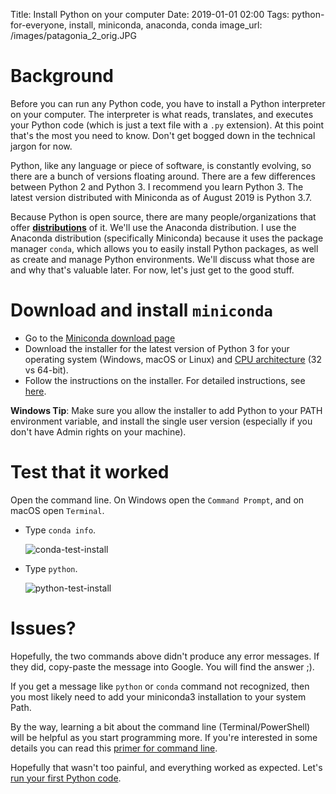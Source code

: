 Title: Install Python on your computer
Date: 2019-01-01 02:00
Tags: python-for-everyone, install, miniconda, anaconda, conda
image_url: /images/patagonia_2_orig.JPG

# Background
<!-- PELICAN_BEGIN_SUMMARY -->
Before you can run any Python code, you have to install a Python interpreter on your computer. The interpreter is what reads, translates, and executes your Python code (which is just a text file with a `.py` extension). At this point that's the most you need to know. Don't get bogged down in the technical jargon for now.
<!-- PELICAN_END_SUMMARY -->

Python, like any language or piece of software, is constantly evolving, so there are a bunch of versions floating around. There are a few differences between Python 2 and Python 3. I recommend you learn Python 3. The latest version distributed with Miniconda as of August 2019 is Python 3.7.

Because Python is open source, there are many people/organizations that offer **[distributions](https://www.infoworld.com/article/3267976/anaconda-cpython-pypy-and-more-know-your-python-distributions.html)** of it. We'll use the Anaconda distribution. I use the Anaconda distribution (specifically Miniconda) because it uses the package manager `conda`, which allows you to easily install Python packages, as well as create and manage Python environments. We'll discuss what those are and why that's valuable later. For now, let's just get to the good stuff.

# Download and install `miniconda`
- Go to the [Miniconda download page](https://docs.conda.io/en/latest/miniconda.html)
- Download the installer for the latest version of Python 3 for your operating system (Windows, macOS or Linux) and [CPU architecture](https://support.microsoft.com/en-us/help/15056/windows-32-64-bit-faq) (32 vs 64-bit).
- Follow the instructions on the installer. For detailed instructions, see [here](https://conda.io/projects/conda/en/latest/user-guide/install/index.html).

**Windows Tip**: Make sure you allow the installer to add Python to your PATH environment variable, and install the single user version (especially if you don't have Admin rights on your machine).

# Test that it worked
Open the command line. On Windows open the `Command Prompt`, and on macOS open `Terminal`.

- Type `conda info`.

    ![conda-test-install]({static}images/conda_test_install.PNG)
- Type `python`.

    ![python-test-install]({static}images/python_test_install.png)

# Issues?
Hopefully, the two commands above didn't produce any error messages. If they did, copy-paste the message into Google. You will find the answer ;).

If you get a message like `python` or `conda` command not recognized, then you most likely need to add your miniconda3 installation to your system Path.

By the way, learning a bit about the command line (Terminal/PowerShell) will be helpful as you start programming more. If you're interested in some details you can read this [primer for command line](https://www.git-tower.com/learn/git/ebook/en/command-line/appendix/command-line-101).  

Hopefully that wasn't too painful, and everything worked as expected. Let's [run your first Python code]({filename}run-your-first-python-code.md).
